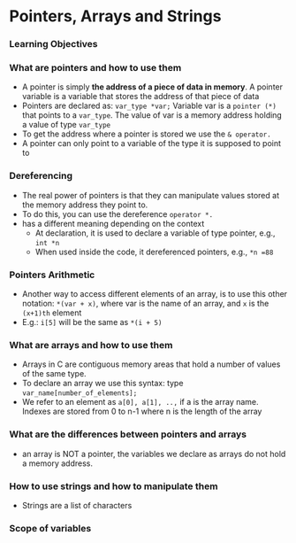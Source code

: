 # Pointers, Arrays and Strings

### **Learning Objectives**

### What are pointers and how to use them
- A pointer is simply **the address of a piece of data in memory**. A pointer variable is a variable that stores the address of that piece of data
- Pointers are declared as: `var_type *var;` Variable var is a `pointer (*)` that points to a `var_type`. The value of var is a memory address holding a value of type `var_type`
- To get the address where a pointer is stored we use the `& operator.`
- A pointer can only point to a variable of the type it is supposed to point to
### **Dereferencing**
- The real power of pointers is that they can manipulate values stored at the memory address they point to. 
- To do this, you can use the dereference `operator *.`
- has a different meaning depending on the context
	- At declaration, it is used to declare a variable of type pointer, e.g., `int *n`
	- When used inside the code, it dereferenced pointers, e.g., `*n =88`
### **Pointers Arithmetic**
- Another way to access different elements of an array, is to use this other notation: `*(var + x)`, where var is the name of an array, and `x` is the `(x+1)th` element
- E.g.: `i[5]` will be the same as `*(i + 5)`

### What are arrays and how to use them
- Arrays in C are contiguous memory areas that hold a number of values of the same type.
- To declare an array we use this syntax: type `var_name[number_of_elements];`
- We refer to an element as `a[0], a[1], ..,` if a is the array name. Indexes are stored from 0 to n-1 where n is the length of the array

### What are the differences between pointers and arrays
- an array is NOT a pointer, the variables we declare as arrays do not hold a memory address.

### How to use strings and how to manipulate them
- Strings are a list of characters

### Scope of variables
